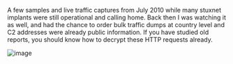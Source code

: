 A few samples and live traffic captures from July 2010 while many stuxnet implants were still operational and calling home. 
Back then I was watching it as well, and had the chance to order bulk traffic dumps at country level and C2 addresses were already public information. 
If you have studied old reports, you should know how to decrypt these HTTP requests already.

![image](https://github.com/user-attachments/assets/9e74c7ce-a3e7-4baf-9dd0-845b5a93c195)


